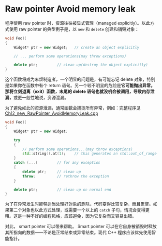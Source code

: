 # Raw pointer Avoid memory leak

程序使用 raw pointer 时，资源往往被显式管理（managed explicitly）。以此方式使用 raw pointer 的典型例子是，以 `new` 和 `delete` 创建和销毁对象：

```cpp
void Foo()
{
	Widget* ptr = new Widget;	// create an object explicitly

	// ... perform some operations(may throw exceptions)

	delete ptr;			// clean up(destroy the object explicitly)
}
```



这个函数将成为麻烦制造者。一个明显的问题是，有可能忘记 delete 对象，特别是如果你在函数中有个 return 语句。另一个较不明显的危险是**它可能抛出异常，那将立刻退离（exit）函数，末尾的 delete 语句也就没机会被调用，导致内存泄漏**，或更一般性地说，资源泄漏。 

为了避免如此的资源泄漏，通常函数会捕捉所有异常，例如：完整程序见 [Ch12_new_RawPointer_AvoidMemoryLeak.cpp](./Ch12_new_RawPointer_AvoidMemoryLeak.cpp) 

```cpp
void Foo()
{
	Widget* ptr = new Widget;

	try
	{
		// perform some operations...(may throw exceptions)
		std::string().at(1);	// this generates an std::out_of_range
	}
	catch (...)			// for any exception
	{
		delete ptr;		// clean up
		throw;			// rethrow the exception
	}

	delete ptr;			// clean up on normal end
}
```



为了在异常发生时能够适当处理好对象的删除，代码变得比较复杂，而且累赘。如果第二个对象也以此方式处理，或需要一个以上的 `catch` 子句，情况会变得更糟。这是一种不好的编程风格，应该避免，因为它复杂而又容易出错。 

对此， smart pointer 可以带来帮助。 Smart pointer 可以在它自身被销毁时释放其所指向的数据——不论是正常结束或异常结束。现代 C++ 程序应该优先使用智能指针。

